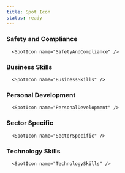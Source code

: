 ```yaml
---
title: Spot Icon
status: ready
---
```


### Safety and Compliance
```.tsx
  <SpotIcon name="SafetyAndCompliance" />
```

### Business Skills
```.tsx
  <SpotIcon name="BusinessSkills" />
```

### Personal Development
```.tsx
  <SpotIcon name="PersonalDevelopment" />
```

### Sector Specific
```.tsx
  <SpotIcon name="SectorSpecific" />
```

### Technology Skills
```.tsx
  <SpotIcon name="TechnologySkills" />
```



